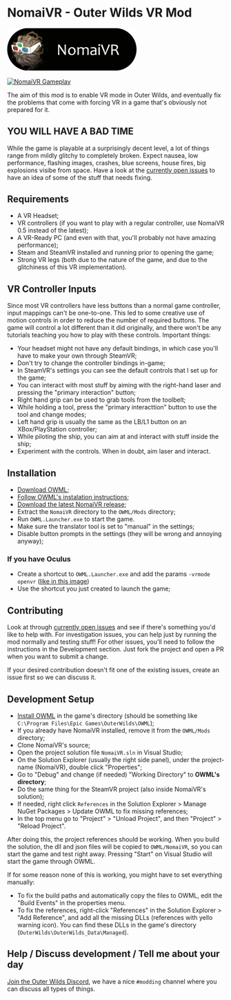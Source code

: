# NomaiVR - Outer Wilds VR Mod

<img src="logo.png" width=300/>

[![NomaiVR Gameplay](https://i.imgur.com/utsUMNv.gif)](https://www.youtube.com/watch?v=BblIMEPq54M)

The aim of this mod is to enable VR mode in Outer Wilds, and eventually fix the problems that come with forcing VR in a game that's obviously not prepared for it.

## YOU WILL HAVE A BAD TIME

While the game is playable at a surprisingly decent level, a lot of things range from mildly glitchy to completely broken. Expect nausea, low performance, flashing images, crashes, blue screens, house fires, big explosions visibe from space. Have a look at the [currently open issues](https://github.com/Raicuparta/NomaiVR/issues) to have an idea of some of the stuff that needs fixing.

## Requirements

* A VR Headset;
* VR controllers (if you want to play with a regular controller, use NomaiVR 0.5 instead of the latest);
* A VR-Ready PC (and even with that, you'll probably not have amazing performance);
* Steam and SteamVR installed and running prior to opening the game;
* Strong VR legs (both due to the nature of the game, and due to the glitchiness of this VR implementation).

## VR Controller Inputs

Since most VR controllers have less buttons than a normal game controller, input mappings can't be one-to-one. This led to some creative use of motion controls in order to reduce the number of required buttons. The game will control a lot different than it did originally, and there won't be any tutorials teaching you how to play with these controls. Important things:

* Your headset might not have any default bindings, in which case you'll have to make your own through SteamVR;
* Don't try to change the controller bindings in-game;
* In SteamVR's settings you can see the default controls that I set up for the game;
* You can interact with most stuff by aiming with the right-hand laser and pressing the "primary interaction" button;
* Right hand grip can be used to grab tools from the toolbelt;
* While holding a tool, press the "primary interacttion" button to use the tool and change modes;
* Left hand grip is usually the same as the LB/L1 button on an XBox/PlayStation controller;
* While piloting the ship, you can aim at and interact with stuff inside the ship;
* Experiment with the controls. When in doubt, aim laser and interact.

## Installation

* [Download OWML](https://github.com/amazingalek/owml/releases);
* [Follow OWML's instalation instructions](https://github.com/amazingalek/owml#installation);
* [Download the latest NomaiVR release](https://github.com/Raicuparta/NomaiVR/releases/latest);
* Extract the `NomaiVR` directory to the `OWML/Mods` directory;
* Run `OWML.Launcher.exe` to start the game.
* Make sure the translator tool is set to "manual" in the settings;
* Disable button prompts in the settings (they will be wrong and annoying anyway);

### If you have Oculus

* Create a shortcut to `OWML.Launcher.exe` and add the params `-vrmode openvr` ([like in this image](https://i.imgur.com/5uv88Nk.png))
* Use the shortcut you just created to launch the game;

## Contributing

Look at through [currently open issues](https://github.com/Raicuparta/NomaiVR/issues) and see if there's something you'd like to help with. For investigation issues, you can help just by running the mod normally and testing stuff! For other issues, you'll need to follow the instructions in the Development section. Just fork the project and open a PR when you want to submit a change.

If your desired contribution doesn't fit one of the existing issues, create an issue first so we can discuss it.

## Development Setup

* [Install OWML](https://github.com/amazingalek/owml#installation) in the game's directory (should be something like `C:\Program Files\Epic Games\OuterWilds\OWML`);
* If you already have NomaiVR installed, remove it from the `OWML/Mods` directory;
* Clone NomaiVR's source;
* Open the project solution file `NomaiVR.sln` in Visual Studio;
* On the Solution Explorer (usually the right side panel), under the project-name (NomaiVR), double click "Properties";
* Go to "Debug" and change (if needed) "Working Directory" to **OWML's directory**;
* Do the same thing for the SteamVR project (also inside NomaiVR's solution);
* If needed, right click `References` in the Solution Explorer > Manage NuGet Packages > Update OWML to fix missing references;
* In the top menu go to "Project" > "Unload Project", and then "Project" > "Reload Project".

After doing this, the project references should be working. When you build the solution, the dll and json files will be copied to `OWML/NomaiVR`, so you can start the game and test right away. Pressing "Start" on Visual Studio will start the game through OWML.

If for some reason none of this is working, you might have to set everything manually:

* To fix the build paths and automatically copy the files to OWML, edit the "Build Events" in the properties menu.
* To fix the references, right-click "References" in the Solution Explorer > "Add Reference", and add all the missing DLLs (references with yello warning icon). You can find these DLLs in the game's directory (`OuterWilds\OuterWilds_Data\Managed`).

## Help / Discuss development / Tell me about your day

[Join the Outer Wilds Discord](https://discord.gg/Sftcc9Z), we have a nice `#modding` channel where you can discuss all types of things.
